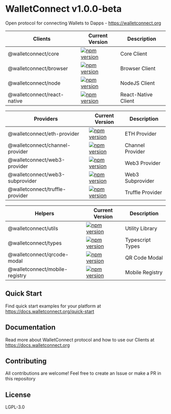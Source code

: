 # WalletConnect v1.0.0-beta

Open protocol for connecting Wallets to Dapps - https://walletconnect.org

| Clients                     | Current Version                                                                                                                          | Description         |
| --------------------------- | ---------------------------------------------------------------------------------------------------------------------------------------- | ------------------- |
| @walletconnect/core         | [![npm version](https://badge.fury.io/js/%40walletconnect%2Fcore.svg)](https://badge.fury.io/js/%40walletconnect%2Fcore)                 | Core Client         |
| @walletconnect/browser      | [![npm version](https://badge.fury.io/js/%40walletconnect%2Fbrowser.svg)](https://badge.fury.io/js/%40walletconnect%2Fbrowser)           | Browser Client      |
| @walletconnect/node         | [![npm version](https://badge.fury.io/js/%40walletconnect%2Fnode.svg)](https://badge.fury.io/js/%40walletconnect%2Fnode)                 | NodeJS Client       |
| @walletconnect/react-native | [![npm version](https://badge.fury.io/js/%40walletconnect%2Freact-native.svg)](https://badge.fury.io/js/%40walletconnect%2Freact-native) | React-Native Client |

| Providers                       | Current Version                                                                                                                                  | Description      |
| ------------------------------- | ------------------------------------------------------------------------------------------------------------------------------------------------ | ---------------- |
| @walletconnect/eth-provider     | [![npm version](https://badge.fury.io/js/%40walletconnect%2Feth-provider.svg)](https://badge.fury.io/js/%40walletconnect%2Feth-provider)         | ETH Provider     |
| @walletconnect/channel-provider | [![npm version](https://badge.fury.io/js/%40walletconnect%2Fchannel-provider.svg)](https://badge.fury.io/js/%40walletconnect%2Fchannel-provider) | Channel Provider |
| @walletconnect/web3-provider    | [![npm version](https://badge.fury.io/js/%40walletconnect%2Fweb3-provider.svg)](https://badge.fury.io/js/%40walletconnect%2Fweb3-provider)       | Web3 Provider    |
| @walletconnect/web3-subprovider | [![npm version](https://badge.fury.io/js/%40walletconnect%2Fweb3-subprovider.svg)](https://badge.fury.io/js/%40walletconnect%2Fweb3-subprovider) | Web3 Subprovider |
| @walletconnect/truffle-provider | [![npm version](https://badge.fury.io/js/%40walletconnect%2Ftruffle-provider.svg)](https://badge.fury.io/js/%40walletconnect%2Ftruffle-provider) | Truffle Provider |

| Helpers                        | Current Version                                                                                                                                | Description      |
| ------------------------------ | ---------------------------------------------------------------------------------------------------------------------------------------------- | ---------------- |
| @walletconnect/utils           | [![npm version](https://badge.fury.io/js/%40walletconnect%2Futils.svg)](https://badge.fury.io/js/%40walletconnect%2Futils)                     | Utility Library  |
| @walletconnect/types           | [![npm version](https://badge.fury.io/js/%40walletconnect%2Ftypes.svg)](https://badge.fury.io/js/%40walletconnect%2Ftypes)                     | Typescript Types |
| @walletconnect/qrcode-modal    | [![npm version](https://badge.fury.io/js/%40walletconnect%2Fqrcode-modal.svg)](https://badge.fury.io/js/%40walletconnect%2Fqrcode-modal)       | QR Code Modal    |
| @walletconnect/mobile-registry | [![npm version](https://badge.fury.io/js/%40walletconnect%2Fmobile-registry.svg)](https://badge.fury.io/js/%40walletconnect%2Fmobile-registry) | Mobile Registry  |

## Quick Start

Find quick start examples for your platform at https://docs.walletconnect.org/quick-start

## Documentation

Read more about WalletConnect protocol and how to use our Clients at https://docs.walletconnect.org

## Contributing

All contributions are welcome! Feel free to create an Issue or make a PR in this repository

## License

LGPL-3.0
